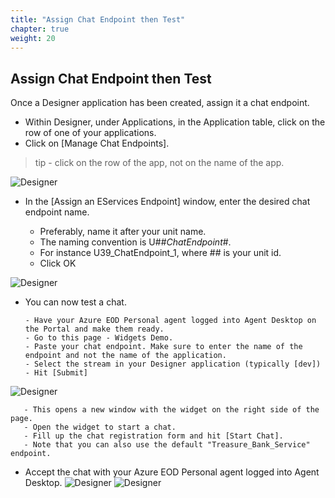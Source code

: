 ```yaml
---
title: "Assign Chat Endpoint then Test"
chapter: true
weight: 20
---
```


## Assign Chat Endpoint then Test
Once a Designer application has been created, assign it a chat endpoint. 

- Within Designer, under Applications, in the Application table, click on the row of one of your applications.
- Click on [Manage Chat Endpoints]. 
 
>tip - click on the row of the app, not on the name of the app. 

![Designer](/images/file_1622754045059_azureDesignerTile.png)

- In the [Assign an EServices Endpoint] window, enter the desired chat endpoint name.

     - Preferably, name it after your unit name.
     - The naming convention is U##_ChatEndpoint_#. 
     - For instance U39_ChatEndpoint_1, where ## is your unit id.
     - Click OK  

![Designer](/images/file_1622754045059_azureDesignerTile.png)

- You can now test a chat.

      - Have your Azure EOD Personal agent logged into Agent Desktop on the Portal and make them ready.
      - Go to this page - Widgets Demo. 
      - Paste your chat endpoint. Make sure to enter the name of the endpoint and not the name of the application.
      - Select the stream in your Designer application (typically [dev])
      - Hit [Submit]

![Designer](/images/file_1622754045059_azureDesignerTile.png)

       - This opens a new window with the widget on the right side of the page.
       - Open the widget to start a chat.
       - Fill up the chat registration form and hit [Start Chat].        
       - Note that you can also use the default "Treasure_Bank_Service" endpoint.


-  Accept the chat with your Azure EOD Personal agent logged into Agent Desktop. 
![Designer](/images/file_1622754045059_azureDesignerTile.png)
![Designer](/images/file_1622754045059_azureDesignerTile.png)

